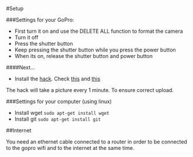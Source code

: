 #Setup

###Settings for your GoPro:
* First turn it on and use the DELETE ALL function to format the camera
* Turn it off
* Press the shutter button
* Keep pressing the shutter button while you press the power button
* When its on, release the shutter button and power button

####Next...
* Install the [hack](autoexec.ash). Check [this](https://vimeo.com/91791285) and [this](http://git.io/P76lMQ)

The hack will take a picture every 1 minute. To ensure correct upload.

###Settings for your computer (using linux)
* Install wget ```sudo apt-get install wget```
* Install git ```sudo apt-get install git```

##Internet

You need an ethernet cable connected to a router in order to be connected to the gopro wifi and to the internet at the same time.
